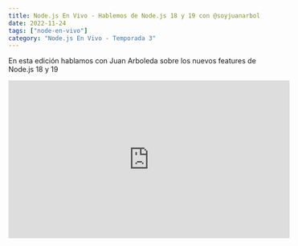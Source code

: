 ```yaml
---
title: Node.js En Vivo - Hablemos de Node.js 18 y 19 con @soyjuanarbol [es]
date: 2022-11-24
tags: ["node-en-vivo"]
category: "Node.js En Vivo - Temporada 3"
---
```


En esta edición hablamos con Juan Arboleda sobre los nuevos features de Node.js 18 y 19

<iframe class="mt-2" width="560" height="315" src="https://www.youtube.com/embed/NoW3GvnF5BA" title="YouTube video player" frameborder="0" allow="accelerometer; autoplay; clipboard-write; encrypted-media; gyroscope; picture-in-picture" allowfullscreen></iframe>
